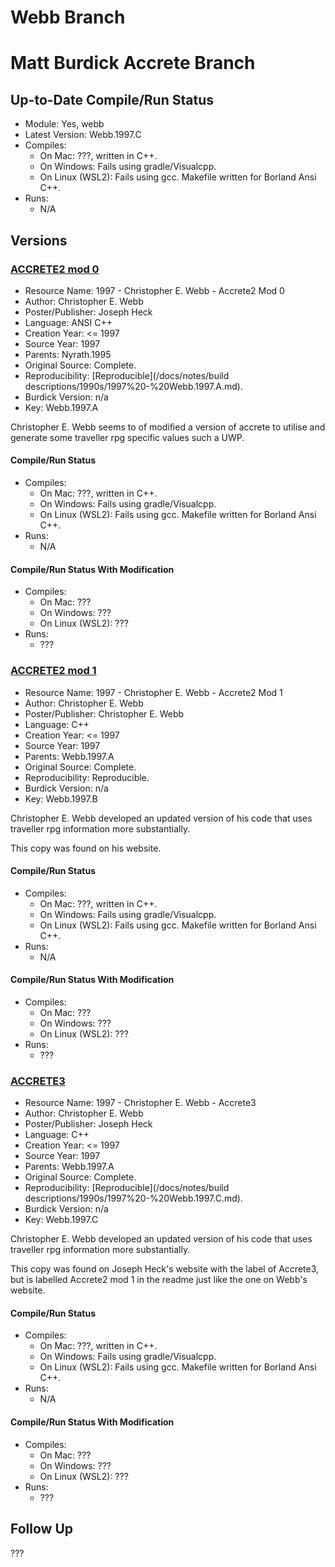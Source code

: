 # Webb Branch

# Matt Burdick Accrete Branch

## Up-to-Date Compile/Run Status

- Module: Yes, webb
- Latest Version: Webb.1997.C
- Compiles:
  - On Mac: ???, written in C++.
  - On Windows: Fails using gradle/Visualcpp.
  - On Linux (WSL2): Fails using gcc. Makefile written for Borland Ansi C++.
- Runs:
  - N/A

## Versions

### [ACCRETE2 mod 0](http://www.mu.org/~joe/traveller/archive/software/accrete2.zip)
- Resource Name: 1997 - Christopher E. Webb - Accrete2 Mod 0
- Author: Christopher E. Webb
- Poster/Publisher: Joseph Heck
- Language: ANSI C++
- Creation Year: <= 1997
- Source Year: 1997
- Parents:  Nyrath.1995
- Original Source: Complete.
- Reproducibility: [Reproducible](/docs/notes/build descriptions/1990s/1997%20-%20Webb.1997.A.md).
- Burdick Version: n/a
- Key: Webb.1997.A

Christopher E. Webb seems to of modified a version of accrete to utilise and generate some traveller rpg specific values such a UWP.

#### Compile/Run Status
- Compiles:
  - On Mac: ???, written in C++.
  - On Windows: Fails using gradle/Visualcpp.
  - On Linux (WSL2): Fails using gcc. Makefile written for Borland Ansi C++.
- Runs:
  - N/A

#### Compile/Run Status With Modification
- Compiles:
  - On Mac: ???
  - On Windows: ???
  - On Linux (WSL2): ???
- Runs:
  - ???

### [ACCRETE2 mod 1](https://web.archive.org/web/19970709191550/http://www.mscomm.com/~cwebb/download/accrete2.zip)
- Resource Name: 1997 - Christopher E. Webb - Accrete2 Mod 1
- Author: Christopher E. Webb
- Poster/Publisher: Christopher E. Webb
- Language: C++
- Creation Year: <= 1997
- Source Year: 1997
- Parents:  Webb.1997.A
- Original Source: Complete.
- Reproducibility: Reproducible.
- Burdick Version: n/a
- Key: Webb.1997.B

Christopher E. Webb developed an updated version of his code that uses traveller rpg information more substantially.

This copy was found on his website.

#### Compile/Run Status
- Compiles:
  - On Mac: ???, written in C++.
  - On Windows: Fails using gradle/Visualcpp.
  - On Linux (WSL2): Fails using gcc. Makefile written for Borland Ansi C++.
- Runs:
  - N/A

#### Compile/Run Status With Modification
- Compiles:
  - On Mac: ???
  - On Windows: ???
  - On Linux (WSL2): ???
- Runs:
  - ???

### [ACCRETE3](http://www.mu.org/~joe/traveller/archive/software/accrete3.zip)
- Resource Name: 1997 - Christopher E. Webb - Accrete3
- Author: Christopher E. Webb
- Poster/Publisher: Joseph Heck
- Language: C++
- Creation Year: <= 1997
- Source Year: 1997
- Parents:  Webb.1997.A
- Original Source: Complete.
- Reproducibility: [Reproducible](/docs/notes/build descriptions/1990s/1997%20-%20Webb.1997.C.md).
- Burdick Version: n/a
- Key: Webb.1997.C

Christopher E. Webb developed an updated version of his code that uses traveller rpg information more substantially.

This copy was found on Joseph Heck's website with the label of Accrete3, but is labelled Accrete2 mod 1 in the readme just like the one on Webb's website.

#### Compile/Run Status
- Compiles:
  - On Mac: ???, written in C++.
  - On Windows: Fails using gradle/Visualcpp.
  - On Linux (WSL2): Fails using gcc. Makefile written for Borland Ansi C++.
- Runs:
  - N/A

#### Compile/Run Status With Modification
- Compiles:
  - On Mac: ???
  - On Windows: ???
  - On Linux (WSL2): ???
- Runs:
  - ???

## Follow Up
???